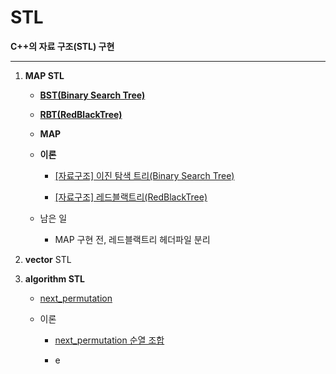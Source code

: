 # STL

**C++의 자료 구조(STL) 구현**

****

1. **MAP STL**
   
   - [**BST(Binary Search Tree)**](./map/BST.cpp)
   
   - [**RBT(RedBlackTree)**](./map/RBTree.cpp)
   
   - **MAP**
   
   - **이론**
     
     - [[자료구조] 이진 탐색 트리(Binary Search Tree)](https://mina3215.tistory.com/51)
     
     - [[자료구조] 레드블랙트리(RedBlackTree)](https://mina3215.tistory.com/52)
   
   - 남은 일
     
     - MAP 구현 전, 레드블랙트리 헤더파일 분리

2. **vector** STL

3. **algorithm STL**
   
   - [next_permutation](./algorithm/next_permutation.cpp)
   
   - 이론
     
     - [next_permutation 순열 조합](https://mina3215.tistory.com/44)
     
     - e 
